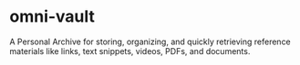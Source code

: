 # omni-vault
A Personal Archive for storing, organizing, and quickly retrieving reference materials like links, text snippets, videos, PDFs, and documents.
